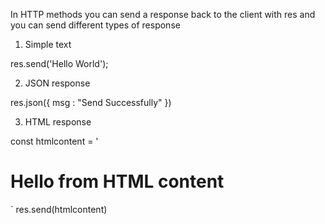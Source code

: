In HTTP methods you can send a response back to the client with res and you can send different types of response 

1. Simple text

res.send('Hello World');

2. JSON response

res.json({
    msg : "Send Successfully"
})

3. HTML response

const htmlcontent = '<h1>Hello from HTML content</h1>`
res.send(htmlcontent)